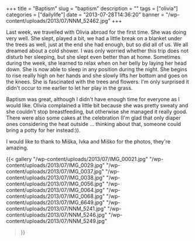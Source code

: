 +++
title = "Baptism"
slug = "baptism"
description = ""
tags = ["olivia"]
categories = ["dailylife"]
date = "2013-07-28T14:36:20"
banner = "/wp-content/uploads/2013/07/NNM_52462.jpg"
+++

Last week, we travelled with Olivia abroad for the first time. She was doing very well. She slept, played a bit, we had a little break on a blanket under the trees as well, just at the end
she had enough, but so did all of us. We all dreamed about a cold shower. I was only worried
whether this trip does not disturb her sleeping, but she slept even better than at home. Sometimes
during the week, she learned to relax when on her belly by laying her head down. She is now able to
sleep in any position during the night. She begins to rise really high on her hands and she slowly
lifts her bottom and goes on the knees. She is fascinated with the trees and flowers. I'm only
surprised it didn't occur to me earlier to let her play in the grass.

Baptism was great, although I didn't have enough time for everyone as I would like. Olivia
complained a little bit because she was pretty sweaty and she couldn't stop breastfeeding, but
otherwise she managed it really good. There were also some cakes at the celebration (I'm glad that
only diaper ones considering the heat outside … thinking about that, someone could bring a potty
for her instead:)).

I would like to thank to Miška, Ivka and Miško for the photos, they're amazing.

{{< gallery
    "/wp-content/uploads/2013/07/IMG_00021.jpg"
    "/wp-content/uploads/2013/07/IMG_0029.jpg"
    "/wp-content/uploads/2013/07/IMG_0037.jpg"
    "/wp-content/uploads/2013/07/IMG_0038.jpg"
    "/wp-content/uploads/2013/07/IMG_0056.jpg"
    "/wp-content/uploads/2013/07/IMG_0064.jpg"
    "/wp-content/uploads/2013/07/IMG_0068.jpg"
    "/wp-content/uploads/2013/07/IMG_6649.jpg"
    "/wp-content/uploads/2013/07/NNM_5241.jpg"
    "/wp-content/uploads/2013/07/NNM_5246.jpg"
    "/wp-content/uploads/2013/07/NNM_5249.jpg"
>}}
